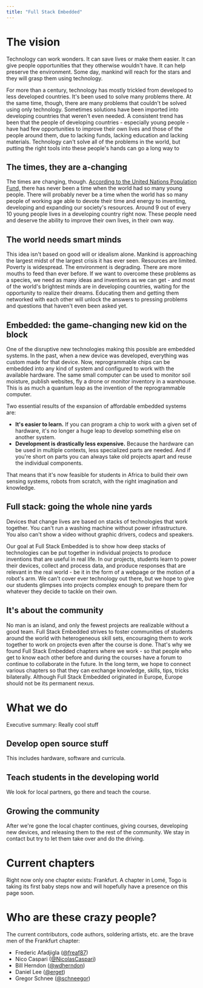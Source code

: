 ```yaml
---
title: "Full Stack Embedded"
---
```


# The vision
Technology can work wonders. It can save lives or make them easier. It can give
people opportunities that they otherwise wouldn't have. It can help preserve
the environment. Some day, mankind will reach for the stars and they will grasp
them using technology.

For more than a century, technology has mostly trickled from developed to less
developed countries. It's been used to solve many problems there. At the same
time, though, there are many problems that couldn't be solved using only
technology. Sometimes solutions have been imported into developing countries
that weren't even needed. A consistent trend has been that the people of
developing countries - especially young people - have had few opportunities to
improve their own lives and those of the people around them, due to lacking
funds, lacking education and lacking materials. Technology can't solve all of
the problems in the world, but putting the right tools into these people's
hands can go a long way to 

## The times, they are a-changing
The times are changing, though. [According to the United Nations Population
Fund,](http://www.unfpa.org/resources/state-world-population-2014-press-summary)
there has never been a time when the world had so many young people. There will
probably never be a time when the world has so many people of working age able
to devote their time and energy to inventing, developing and expanding our
society's resources. Around 9 out of every 10 young people lives in a
developing country right now. These people need and deserve the ability to
improve their own lives, in their own way.

## The world needs smart minds
This idea isn't based on good will or idealism alone. Mankind is approaching
the largest midst of the largest crisis it has ever seen. Resources are
limited. Poverty is widespread. The environment is degrading. There are more
mouths to feed than ever before. If we want to overcome these problems as a
species, we need as many ideas and inventions as we can get - and most of the
world's brightest minds are in developing countries, waiting for the
opportunity to realize their dreams. Educating them and getting them networked
with each other will unlock the answers to pressing problems and questions that
haven't even been asked yet.

## Embedded: the game-changing new kid on the block
One of the disruptive new technologies making this possible are embedded
systems. In the past, when a new device was developed, everything was custom
made for that device. Now, reprogrammable chips can be embedded into any kind
of system and configured to work with the available hardware. The same small
computer can be used to monitor soil moisture, publish websites, fly a drone or
monitor inventory in a warehouse. This is as much a quantum leap as the
invention of the reprogrammable computer.

Two essential results of the expansion of affordable embedded systems are:

* **It's easier to learn.** If you can program a chip to work with a given set
  of hardware, it's no longer a huge leap to develop something else on another
  system.
* **Development is drastically less expensive.** Because the hardware can be
  used in multiple contexts, less specialized parts are needed. And if you're
  short on parts you can always take old projects apart and reuse the
  individual components.

That means that it's now feasible for students in Africa to build their own
sensing systems, robots from scratch, with the right imagination and knowledge.

## Full stack: going the whole nine yards
Devices that change lives are based on stacks of technologies that work
together. You can't run a washing machine without power infrastructure. You
also can't show a video without graphic drivers, codecs and speakers.

Our goal at Full Stack Embedded is to show how deep stacks of technologies can
be put together in individual projects to produce inventions that are useful in
real life. In our projects, students learn to power their devices, collect and
process data, and produce responses that are relevant in the real world - be it
in the form of a webpage or the motion of a robot's arm. We can't cover ever
technology out there, but we hope to give our students glimpses into projects
complex enough to prepare them for whatever they decide to tackle on their own.

## It's about the community
No man is an island, and only the fewest projects are realizable without a good
team. Full Stack Embedded strives to foster communities of students around the
world with heterogeneous skill sets, encouraging them to work together to work
on projects even after the course is done. That's why we found Full Stack
Embedded chapters where we work - so that people who get to know each other
before and during the courses have a forum to continue to collaborate in the
future. In the long term, we hope to connect various chapters so that they can
exchange knowledge, skills, tips, tricks bilaterally. Although Full Stack
Embedded originated in Europe, Europe should not be its permanent nexus.

# What we do
Executive summary: Really cool stuff

## Develop open source stuff
This includes hardware, software and curricula.

## Teach students in the developing world
We look for local partners, go there and teach the course.

## Growing the community
After we're gone the local chapter continues, giving courses, developing new
devices, and releasing them to the rest of the community. We stay in contact
but try to let them take over and do the driving.

# Current chapters
Right now only one chapter exists: Frankfurt. A chapter in Lomé, Togo is taking
its first baby steps now and will hopefully have a presence on this page soon.

# Who are these crazy people?
The current contributors, code authors, soldering artists, etc. are the brave
men of the Frankfurt chapter:

* Frederic Afadjigla ([@freaf87](https://github.com/freaf87))
* Nico Caspari ([@NicolasCaspari](https://github.com/NicolasCaspari))
* Bill Herndon ([@wdherndon](https://github.com/wdherndon))
* Daniel Lee ([@erget](https://github.com/erget))
* Gregor Schnee ([@schneegor](https://github.com/schneegor))
